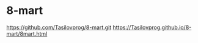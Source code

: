 # 8-mart

https://github.com/Tasilovprog/8-mart.git
https://Tasilovprog.github.io/8-mart/8mart.html
